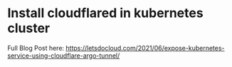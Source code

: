 # Install cloudflared in kubernetes cluster

Full Blog Post here: 
https://letsdocloud.com/2021/06/expose-kubernetes-service-using-cloudflare-argo-tunnel/

